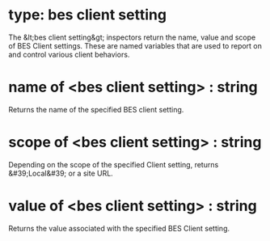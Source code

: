 # type: bes client setting

The &amp;lt;bes client setting&amp;gt; inspectors return the name, value and scope of BES Client settings. These are named variables that are used to report on and control various client behaviors.

# name of &lt;bes client setting&gt; : string

Returns the name of the specified BES client setting.

# scope of &lt;bes client setting&gt; : string

Depending on the scope of the specified Client setting, returns &amp;#39;Local&amp;#39; or a site URL.

# value of &lt;bes client setting&gt; : string

Returns the value associated with the specified BES Client setting.
